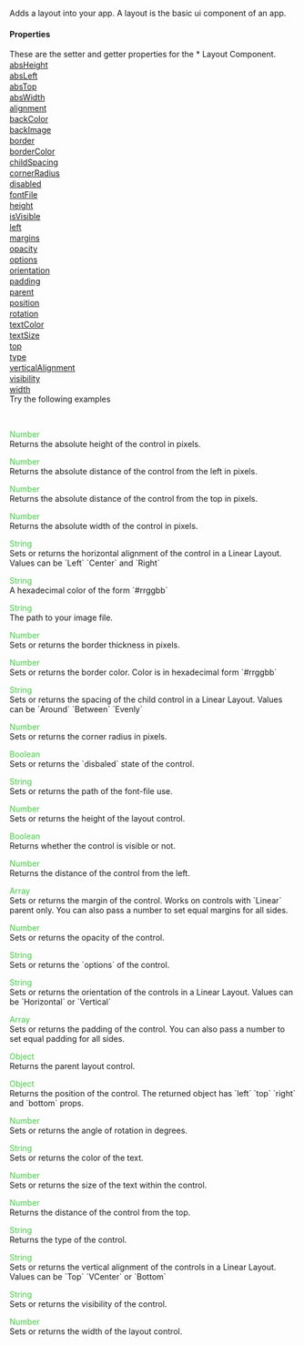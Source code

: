Adds a layout into your app. A layout is the basic ui component of an app.
<h4>Properties</h4>These are the setter and getter properties for the *  Layout Component.<div class="samp" style="margin-top:2px;"><a href="#-0" data-transition="pop" data-rel="popup" class="ui-link"></a></div><div class="samp" style="margin-top:2px;"><a href="#absheight-5" data-transition="pop" data-rel="popup" class="ui-link">absHeight </a></div><div class="samp" style="margin-top:2px;"><a href="#absleft-10" data-transition="pop" data-rel="popup" class="ui-link">absLeft </a></div><div class="samp" style="margin-top:2px;"><a href="#abstop-15" data-transition="pop" data-rel="popup" class="ui-link">absTop </a></div><div class="samp" style="margin-top:2px;"><a href="#abswidth-20" data-transition="pop" data-rel="popup" class="ui-link">absWidth </a></div><div class="samp" style="margin-top:2px;"><a href="#alignment-25" data-transition="pop" data-rel="popup" class="ui-link">alignment </a></div><div class="samp" style="margin-top:2px;"><a href="#backcolor-30" data-transition="pop" data-rel="popup" class="ui-link">backColor </a></div><div class="samp" style="margin-top:2px;"><a href="#backimage-35" data-transition="pop" data-rel="popup" class="ui-link">backImage </a></div><div class="samp" style="margin-top:2px;"><a href="#border-40" data-transition="pop" data-rel="popup" class="ui-link">border </a></div><div class="samp" style="margin-top:2px;"><a href="#bordercolor-45" data-transition="pop" data-rel="popup" class="ui-link">borderColor </a></div><div class="samp" style="margin-top:2px;"><a href="#childspacing-50" data-transition="pop" data-rel="popup" class="ui-link">childSpacing </a></div><div class="samp" style="margin-top:2px;"><a href="#cornerradius-55" data-transition="pop" data-rel="popup" class="ui-link">cornerRadius </a></div><div class="samp" style="margin-top:2px;"><a href="#disabled-60" data-transition="pop" data-rel="popup" class="ui-link">disabled </a></div><div class="samp" style="margin-top:2px;"><a href="#fontfile-65" data-transition="pop" data-rel="popup" class="ui-link">fontFile </a></div><div class="samp" style="margin-top:2px;"><a href="#height-70" data-transition="pop" data-rel="popup" class="ui-link">height </a></div><div class="samp" style="margin-top:2px;"><a href="#isvisible-75" data-transition="pop" data-rel="popup" class="ui-link">isVisible </a></div><div class="samp" style="margin-top:2px;"><a href="#left-80" data-transition="pop" data-rel="popup" class="ui-link">left </a></div><div class="samp" style="margin-top:2px;"><a href="#margins-85" data-transition="pop" data-rel="popup" class="ui-link">margins </a></div><div class="samp" style="margin-top:2px;"><a href="#opacity-90" data-transition="pop" data-rel="popup" class="ui-link">opacity </a></div><div class="samp" style="margin-top:2px;"><a href="#options-95" data-transition="pop" data-rel="popup" class="ui-link">options </a></div><div class="samp" style="margin-top:2px;"><a href="#orientation-100" data-transition="pop" data-rel="popup" class="ui-link">orientation </a></div><div class="samp" style="margin-top:2px;"><a href="#padding-105" data-transition="pop" data-rel="popup" class="ui-link">padding </a></div><div class="samp" style="margin-top:2px;"><a href="#parent-110" data-transition="pop" data-rel="popup" class="ui-link">parent </a></div><div class="samp" style="margin-top:2px;"><a href="#position-115" data-transition="pop" data-rel="popup" class="ui-link">position </a></div><div class="samp" style="margin-top:2px;"><a href="#rotation-120" data-transition="pop" data-rel="popup" class="ui-link">rotation </a></div><div class="samp" style="margin-top:2px;"><a href="#textcolor-125" data-transition="pop" data-rel="popup" class="ui-link">textColor </a></div><div class="samp" style="margin-top:2px;"><a href="#textsize-130" data-transition="pop" data-rel="popup" class="ui-link">textSize </a></div><div class="samp" style="margin-top:2px;"><a href="#top-135" data-transition="pop" data-rel="popup" class="ui-link">top </a></div><div class="samp" style="margin-top:2px;"><a href="#type-140" data-transition="pop" data-rel="popup" class="ui-link">type </a></div><div class="samp" style="margin-top:2px;"><a href="#verticalalignment-145" data-transition="pop" data-rel="popup" class="ui-link">verticalAlignment </a></div><div class="samp" style="margin-top:2px;"><a href="#visibility-150" data-transition="pop" data-rel="popup" class="ui-link">visibility </a></div><div class="samp" style="margin-top:2px;"><a href="#width-155" data-transition="pop" data-rel="popup" class="ui-link">width </a></div>
Try the following examples
<div data-role="popup" id="-0" class="ui-content"><p><span style="color:#4c4;"></span><br></p></div><div data-role="popup" id="absheight-5" class="ui-content"><p><span style="color:#4c4;">Number</span><br>Returns the absolute height of the control in pixels.</p></div><div data-role="popup" id="absleft-10" class="ui-content"><p><span style="color:#4c4;">Number</span><br>Returns the absolute distance of the control from the left in pixels.</p></div><div data-role="popup" id="abstop-15" class="ui-content"><p><span style="color:#4c4;">Number</span><br>Returns the absolute distance of the control from the top in pixels.</p></div><div data-role="popup" id="abswidth-20" class="ui-content"><p><span style="color:#4c4;">Number</span><br>Returns the absolute width of the control in pixels.</p></div><div data-role="popup" id="alignment-25" class="ui-content"><p><span style="color:#4c4;">String</span><br>Sets or returns the horizontal alignment of the control in a Linear Layout. Values can be `Left` `Center` and `Right`</p></div><div data-role="popup" id="backcolor-30" class="ui-content"><p><span style="color:#4c4;">String</span><br>A hexadecimal color of the form `#rrggbb`</p></div><div data-role="popup" id="backimage-35" class="ui-content"><p><span style="color:#4c4;">String</span><br>The path to your image file.</p></div><div data-role="popup" id="border-40" class="ui-content"><p><span style="color:#4c4;">Number</span><br>Sets or returns the border thickness in pixels.</p></div><div data-role="popup" id="bordercolor-45" class="ui-content"><p><span style="color:#4c4;">Number</span><br>Sets or returns the border color. Color is in hexadecimal form `#rrggbb`</p></div><div data-role="popup" id="childspacing-50" class="ui-content"><p><span style="color:#4c4;">String</span><br>Sets or returns the spacing of the child control in a Linear Layout. Values can be `Around` `Between` `Evenly`</p></div><div data-role="popup" id="cornerradius-55" class="ui-content"><p><span style="color:#4c4;">Number</span><br>Sets or returns the corner radius in pixels.</p></div><div data-role="popup" id="disabled-60" class="ui-content"><p><span style="color:#4c4;">Boolean</span><br>Sets or returns the `disbaled` state of the control.</p></div><div data-role="popup" id="fontfile-65" class="ui-content"><p><span style="color:#4c4;">String</span><br>Sets or returns the path of the font-file use.</p></div><div data-role="popup" id="height-70" class="ui-content"><p><span style="color:#4c4;">Number</span><br>Sets or returns the height of the layout control.</p></div><div data-role="popup" id="isvisible-75" class="ui-content"><p><span style="color:#4c4;">Boolean</span><br>Returns whether the control is visible or not.</p></div><div data-role="popup" id="left-80" class="ui-content"><p><span style="color:#4c4;">Number</span><br>Returns the distance of the control from the left.</p></div><div data-role="popup" id="margins-85" class="ui-content"><p><span style="color:#4c4;">Array</span><br>Sets or returns the margin of the control. Works on controls with `Linear` parent only. You can also pass a number to set equal margins for all sides.</p></div><div data-role="popup" id="opacity-90" class="ui-content"><p><span style="color:#4c4;">Number</span><br>Sets or returns the opacity of the control.</p></div><div data-role="popup" id="options-95" class="ui-content"><p><span style="color:#4c4;">String</span><br>Sets or returns the `options` of the control.</p></div><div data-role="popup" id="orientation-100" class="ui-content"><p><span style="color:#4c4;">String</span><br>Sets or returns the orientation of the controls in a Linear Layout. Values can be `Horizontal` or `Vertical`</p></div><div data-role="popup" id="padding-105" class="ui-content"><p><span style="color:#4c4;">Array</span><br>Sets or returns the padding of the control. You can also pass a number to set equal padding for all sides.</p></div><div data-role="popup" id="parent-110" class="ui-content"><p><span style="color:#4c4;">Object</span><br>Returns the parent layout control.</p></div><div data-role="popup" id="position-115" class="ui-content"><p><span style="color:#4c4;">Object</span><br>Returns the position of the control. The returned object has `left` `top` `right` and `bottom` props.</p></div><div data-role="popup" id="rotation-120" class="ui-content"><p><span style="color:#4c4;">Number</span><br>Sets or returns the angle of rotation in degrees.</p></div><div data-role="popup" id="textcolor-125" class="ui-content"><p><span style="color:#4c4;">String</span><br>Sets or returns the color of the text.</p></div><div data-role="popup" id="textsize-130" class="ui-content"><p><span style="color:#4c4;">Number</span><br>Sets or returns the size of the text within the control.</p></div><div data-role="popup" id="top-135" class="ui-content"><p><span style="color:#4c4;">Number</span><br>Returns the distance of the control from the top.</p></div><div data-role="popup" id="type-140" class="ui-content"><p><span style="color:#4c4;">String</span><br>Returns the type of the control.</p></div><div data-role="popup" id="verticalalignment-145" class="ui-content"><p><span style="color:#4c4;">String</span><br>Sets or returns the vertical alignment of the controls in a Linear Layout. Values can be `Top` `VCenter` or `Bottom`</p></div><div data-role="popup" id="visibility-150" class="ui-content"><p><span style="color:#4c4;">String</span><br>Sets or returns the visibility of the control.</p></div><div data-role="popup" id="width-155" class="ui-content"><p><span style="color:#4c4;">Number</span><br>Sets or returns the width of the layout control.</p></div>